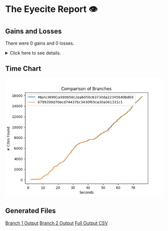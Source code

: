# The Eyecite Report :eye:



Gains and Losses
---------
There were 0 gains and 0 losses.

<details>
<summary>Click here to see details.</summary>

|     id     |  Gain  |  Loss  |
| ---------- | ------ | ------ |


</details>



Time Chart
---------

![image](https://raw.githubusercontent.com/freelawproject/eyecite/artifacts/256/results/chart.png)


Generated Files
---------

[Branch 1 Output](https://raw.githubusercontent.com/freelawproject/eyecite/artifacts/256/results/36991a980650c2ea6056c63730da22345640bd69.json)
[Branch 2 Output](https://raw.githubusercontent.com/freelawproject/eyecite/artifacts/256/results/6799398d70ecd74437bc3430f69ca30a061331c1.json)
[Full Output CSV ](https://raw.githubusercontent.com/freelawproject/eyecite/artifacts/256/results/output.csv)
